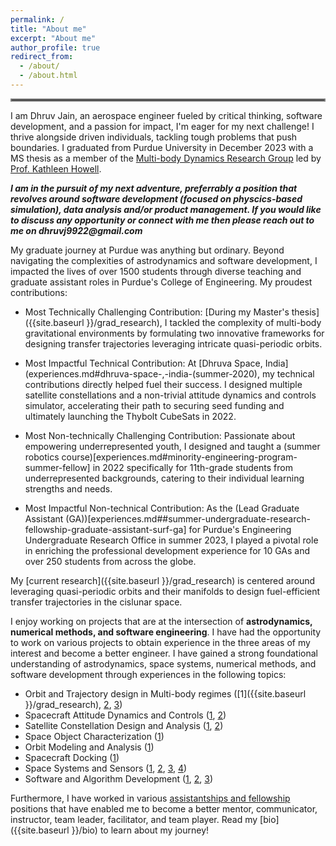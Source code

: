 ```yaml
---
permalink: /
title: "About me"
excerpt: "About me"
author_profile: true
redirect_from: 
  - /about/
  - /about.html
---
```

<hr style="border:2px solid grey">

I am Dhruv Jain, an aerospace engineer fueled by critical thinking, software development, and a passion for impact, I'm eager for my next challenge! I thrive alongside driven individuals, tackling tough problems that push boundaries. I graduated from Purdue University in December 2023 with a MS thesis as a member of the [Multi-body Dynamics Research Group](https://engineering.purdue.edu/people/kathleen.howell.1/index.html) led by [Prof. Kathleen Howell](https://engineering.purdue.edu/AAE/people/ptProfile?resource_id=1384). 

___I am in the pursuit of my next adventure, preferrably a position that revolves around software development (focused on physcics-based simulation), data analysis and/or product management. If you would like to discuss any opportunity or connect with me then please reach out to me on dhruvj9922@gmail.com___

My graduate journey at Purdue was anything but ordinary. Beyond navigating the complexities of astrodynamics and software development, I impacted the lives of over 1500 students through diverse teaching and graduate assistant roles in Purdue's College of Engineering. My proudest contributions:

- Most Technically Challenging Contribution: [During my Master's thesis]({{site.baseurl }}/grad_research), I tackled the complexity of multi-body gravitational environments by formulating two innovative frameworks for designing transfer trajectories leveraging intricate quasi-periodic orbits.

- Most Impactful Technical Contribution: At [Dhruva Space, India](experiences.md#dhruva-space-,-india-(summer-2020), my technical contributions directly helped fuel their success. I designed multiple satellite constellations and a non-trivial attitude dynamics and controls simulator, accelerating their path to securing seed funding and ultimately launching the Thybolt CubeSats in 2022.

- Most Non-technically Challenging Contribution: Passionate about empowering underrepresented youth, I designed and taught a (summer robotics course)[experiences.md#minority-engineering-program-summer-fellow] in 2022 specifically for 11th-grade students from underrepresented backgrounds, catering to their individual learning strengths and needs.

- Most Impactful Non-technical Contribution: As the (Lead Graduate Assistant (GA))[experiences.md##summer-undergraduate-research-fellowship-graduate-assistant-surf-ga] for Purdue's Engineering Undergraduate Research Office in summer 2023, I played a pivotal role in enriching the professional development experience for 10 GAs and over 250 students from across the globe.


My [current research]({{site.baseurl }}/grad_research) is centered around leveraging quasi-periodic orbits and their manifolds to design fuel-efficient transfer trajectories in the cislunar space. 

I enjoy working on projects that are at the intersection of __astrodynamics, numerical methods, and software engineering__. I have had the opportunity to work on various projects to obtain experience in the three areas of my interest and become a better engineer. I have gained a strong foundational understanding of astrodynamics, space systems, numerical methods, and software development through experiences in the following topics: 

- Orbit and Trajectory design in Multi-body regimes ([1]({{site.baseurl }}/grad_research), [2](https://github.com/DhruvJ22/Astrodynamics_Research), [3](projects.md#poliastro))
- Spacecraft Attitude Dynamics and Controls ([1](experiences.md#dhruva-space-,-india-(summer-2020)), [2](projects.md#analysis-of-motor-misalignment-jet-damping-and-mass-variation-on-a-spinning-thrusting-cubesat)) 
- Satellite Constellation Design and Analysis ([1](experiences.md#dhruva-space-india-summer-2019), [2](projects.md#senior-spacecraft-design-project-purdue-university))
- Space Object Characterization ([1](undergrad_research.md#space-object-taxonomy))
- Orbit Modeling and Analysis ([1](undergrad_research.md#aerodynamics-deorbit-experiement))
- Spacecraft Docking ([1](undergrad_research.md#spacecraft-docking-and-simulation))
- Space Systems and Sensors ([1](projects.md#senior-spacecraft-design-project-purdue-university), [2](projects.md#purdue-vibrational-instrumental-payload-for-educational-research), [3](undergrad_research.md#aerodynamics-deorbit-experiement), [4](experiences.md#indian-institude-of-technology-delhi-india-summer-2018))
- Software and Algorithm Development ([1](https://github.com/DhruvJ22/Astrodynamics_Research), [2](projects.md#poliastro), [3](projects.md#numerical-methods))

Furthermore, I have worked in various [assistantships and fellowship](experiences.md#assistantships--fellowship-at-purdue-univeristy) positions that have enabled me to become a better mentor, communicator, instructor, team leader, facilitator, and team player. Read my [bio]({{site.baseurl }}/bio) to learn about my journey!
